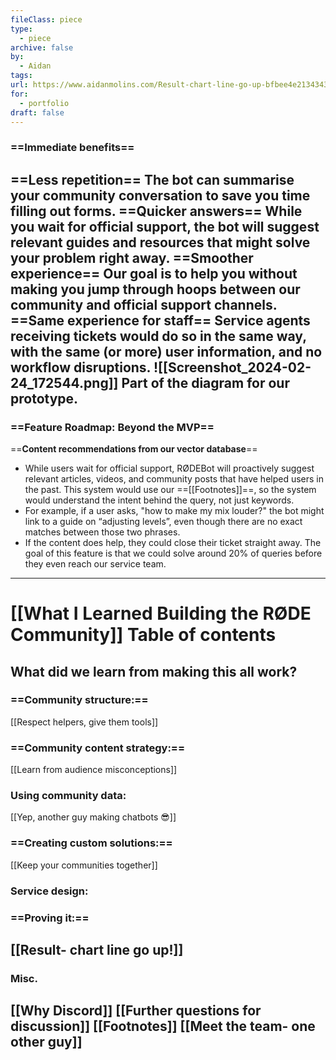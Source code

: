 ```yaml
---
fileClass: piece
type:
  - piece
archive: false
by:
  - Aidan
tags: 
url: https://www.aidanmolins.com/Result-chart-line-go-up-bfbee4e21343433ebd28f82864e2f353
for:
  - portfolio
draft: false
---
```

  
### ==**Immediate benefits**==
==**Less repetition**==
The bot can summarise your community conversation to save you time filling out forms.
==**Quicker answers**==
While you wait for official support, the bot will suggest relevant guides and resources that might solve your problem right away.
==**Smoother experience**==
Our goal is to help you without making you jump through hoops between our community and official support channels.
==**Same experience for staff**==
Service agents receiving tickets would do so in the same way, with the same (or more) user information, and no workflow disruptions.
![[Screenshot_2024-02-24_172544.png]]
Part of the diagram for our prototype.
---
  
### ==**Feature Roadmap: Beyond the MVP**==
==**Content recommendations from our vector database**==
- While users wait for official support, RØDEBot will proactively suggest relevant articles, videos, and community posts that have helped users in the past. This system would use our ==[[Footnotes]]==, so the system would understand the intent behind the query, not just keywords.
- For example, if a user asks, "how to make my mix louder?" the bot might link to a guide on “adjusting levels”, even though there are no exact matches between those two phrases.
- If the content does help, they could close their ticket straight away.
The goal of this feature is that we could solve around 20% of queries before they even reach our service team.
---
# [[What I Learned Building the RØDE Community]] Table of contents
## **What did we learn from making this all work?**
### ==Community structure:==
[[Respect helpers, give them tools]]
### ==Community content strategy:==
[[Learn from audience misconceptions]]
### Using community data:
[[Yep, another guy making chatbots 😎]]
### ==Creating custom solutions:==
[[Keep your communities together]]
### Service design:
### ==Proving it:==
[[Result- chart line go up!]]
---
### Misc.
[[Why Discord]]
[[Further questions for discussion]]
[[Footnotes]]
[[Meet the team- one other guy]]
---